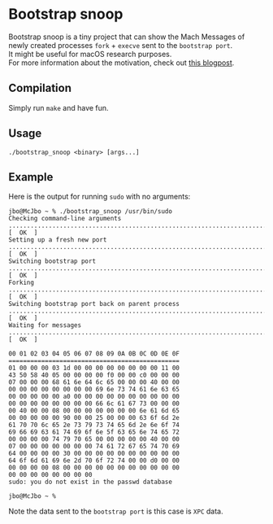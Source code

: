# Bootstrap snoop

Bootstrap snoop is a tiny project that can show the Mach Messages of newly created processes `fork` + `execve` sent to the `bootstrap port`.  
It might be useful for macOS research purposes.  
For more information about the motivation, check out [this blogpost](https://github.com/yo-yo-yo-jbo/macos_mach_ports/).

## Compilation
Simply run `make` and have fun.

## Usage
```shell
./bootstrap_snoop <binary> [args...]
```

## Example
Here is the output for running `sudo` with no arguments:

```shell
jbo@McJbo ~ % ./bootstrap_snoop /usr/bin/sudo
Checking command-line arguments ................................................................................................................ [  OK  ]
Setting up a fresh new port .................................................................................................................... [  OK  ]
Switching bootstrap port ....................................................................................................................... [  OK  ]
Forking ........................................................................................................................................ [  OK  ]
Switching bootstrap port back on parent process ................................................................................................ [  OK  ]
Waiting for messages ........................................................................................................................... [  OK  ]

00 01 02 03 04 05 06 07 08 09 0A 0B 0C 0D 0E 0F
===============================================
01 00 00 00 03 1d 00 00 00 00 00 00 00 00 11 00
43 50 58 40 05 00 00 00 00 f0 00 00 c0 00 00 00
07 00 00 00 68 61 6e 64 6c 65 00 00 00 40 00 00
00 00 00 00 00 00 00 00 69 6e 73 74 61 6e 63 65
00 00 00 00 00 a0 00 00 00 00 00 00 00 00 00 00
00 00 00 00 00 00 00 00 66 6c 61 67 73 00 00 00
00 40 00 00 08 00 00 00 00 00 00 00 6e 61 6d 65
00 00 00 00 00 90 00 00 25 00 00 00 63 6f 6d 2e
61 70 70 6c 65 2e 73 79 73 74 65 6d 2e 6e 6f 74
69 66 69 63 61 74 69 6f 6e 5f 63 65 6e 74 65 72
00 00 00 00 74 79 70 65 00 00 00 00 00 40 00 00
07 00 00 00 00 00 00 00 74 61 72 67 65 74 70 69
64 00 00 00 00 30 00 00 00 00 00 00 00 00 00 00
64 6f 6d 61 69 6e 2d 70 6f 72 74 00 00 d0 00 00
00 00 00 00 08 00 00 00 00 00 00 00 00 00 00 00
00 00 00 00 00 00 00 00
sudo: you do not exist in the passwd database

jbo@McJbo ~ % 
```

Note the data sent to the `bootstrap port` is this case is `XPC` data.
